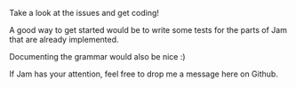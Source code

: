 Take a look at the issues and get coding!

A good way to get started would be to write some tests for the parts of Jam that are already implemented. 

Documenting the grammar would also be nice :) 

If Jam has your attention, feel free to drop me a message here on Github. 
